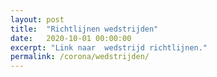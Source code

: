 ```yaml
---
layout: post
title:  "Richtlijnen wedstrijden"
date:   2020-10-01 00:00:00
excerpt: "Link naar  wedstrijd richtlijnen."
permalink: /corona/wedstrijden/
---
```



